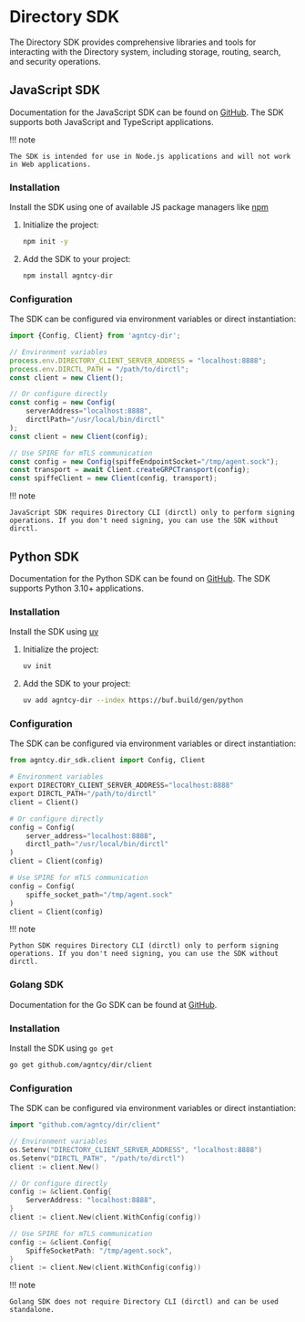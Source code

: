 # Directory SDK

The Directory SDK provides comprehensive libraries and tools for interacting with the Directory system, including storage, routing, search, and security operations.

## JavaScript SDK

Documentation for the JavaScript SDK can be found on [GitHub](https://github.com/agntcy/dir/tree/main/sdk/dir-js). The SDK supports both JavaScript and TypeScript applications.

!!! note
    
    The SDK is intended for use in Node.js applications and will not work in Web applications.

### Installation

Install the SDK using one of available JS package managers like [npm](https://www.npmjs.com/)

1. Initialize the project:

    ```bash
    npm init -y
    ```

1. Add the SDK to your project:

    ```bash
    npm install agntcy-dir
    ```

### Configuration

The SDK can be configured via environment variables or direct instantiation:

```js
import {Config, Client} from 'agntcy-dir';

// Environment variables
process.env.DIRECTORY_CLIENT_SERVER_ADDRESS = "localhost:8888";
process.env.DIRCTL_PATH = "/path/to/dirctl";
const client = new Client();

// Or configure directly
const config = new Config(
    serverAddress="localhost:8888",
    dirctlPath="/usr/local/bin/dirctl"
);
const client = new Client(config);

// Use SPIRE for mTLS communication
const config = new Config(spiffeEndpointSocket="/tmp/agent.sock");
const transport = await Client.createGRPCTransport(config);
const spiffeClient = new Client(config, transport);
```

!!! note
    
    JavaScript SDK requires Directory CLI (dirctl) only to perform signing operations. If you don't need signing, you can use the SDK without dirctl.

## Python SDK

Documentation for the Python SDK can be found on [GitHub](https://github.com/agntcy/dir/tree/main/sdk/dir-py).
The SDK supports Python 3.10+ applications.

### Installation

Install the SDK using [uv](https://github.com/astral-sh/uv)

1. Initialize the project:
    ```bash
    uv init
    ```

1. Add the SDK to your project:
    ```bash
    uv add agntcy-dir --index https://buf.build/gen/python
    ```

### Configuration

The SDK can be configured via environment variables or direct instantiation:

```python
from agntcy.dir_sdk.client import Config, Client

# Environment variables
export DIRECTORY_CLIENT_SERVER_ADDRESS="localhost:8888"
export DIRCTL_PATH="/path/to/dirctl"
client = Client()

# Or configure directly
config = Config(
    server_address="localhost:8888",
    dirctl_path="/usr/local/bin/dirctl"
)
client = Client(config)

# Use SPIRE for mTLS communication
config = Config(
    spiffe_socket_path="/tmp/agent.sock"
)
client = Client(config)
```

!!! note
    
    Python SDK requires Directory CLI (dirctl) only to perform signing operations. If you don't need signing, you can use the SDK without dirctl.

### Golang SDK

Documentation for the Go SDK can be found at [GitHub](https://github.com/agntcy/dir/tree/main/client).

### Installation

Install the SDK using `go get`

```bash
go get github.com/agntcy/dir/client
```

### Configuration

The SDK can be configured via environment variables or direct instantiation:

```go
import "github.com/agntcy/dir/client"

// Environment variables
os.Setenv("DIRECTORY_CLIENT_SERVER_ADDRESS", "localhost:8888")
os.Setenv("DIRCTL_PATH", "/path/to/dirctl")
client := client.New()

// Or configure directly
config := &client.Config{
    ServerAddress: "localhost:8888",
}
client := client.New(client.WithConfig(config))

// Use SPIRE for mTLS communication
config := &client.Config{
    SpiffeSocketPath: "/tmp/agent.sock",
}
client := client.New(client.WithConfig(config))
```

!!! note
    
    Golang SDK does not require Directory CLI (dirctl) and can be used standalone.
